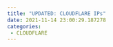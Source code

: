 ```yaml
---
title: "UPDATED: CLOUDFLARE IPs"
date: 2021-11-14 23:00:29.187278
categories:
 - CLOUDFLARE
---
```

